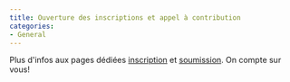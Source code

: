 ```yaml
---
title: Ouverture des inscriptions et appel à contribution
categories:
- General
---
```


Plus d'infos aux pages dédiées [inscription](inscription) et
[soumission](soumettre). On compte sur vous!
